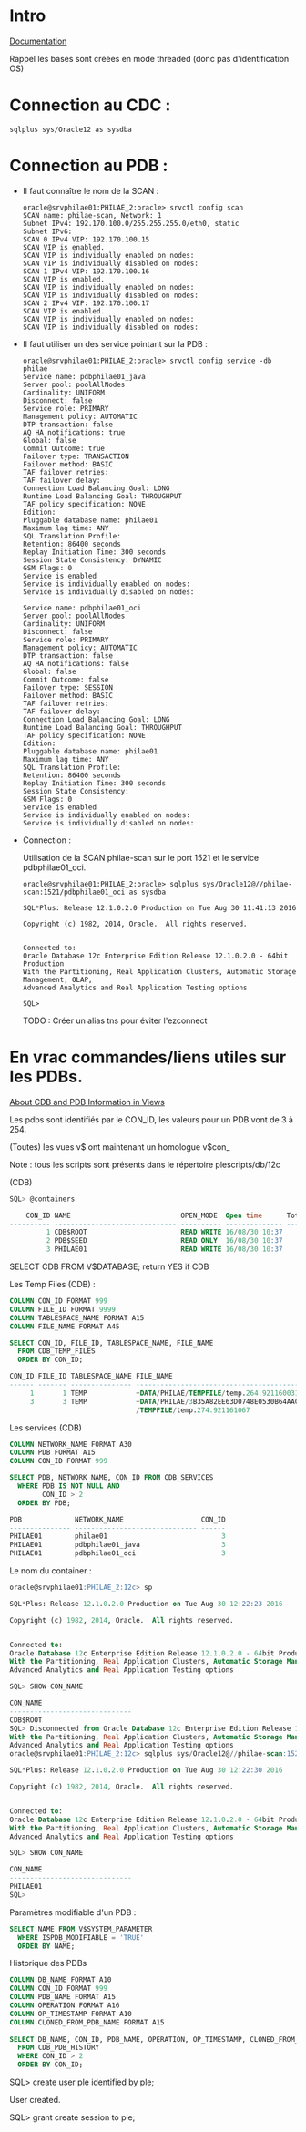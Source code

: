 # Intro
[Documentation](http://docs.oracle.com/database/121/ADMIN/cdb_pdb_admin.htm#ADMIN13663)

Rappel les bases sont créées en mode threaded (donc pas d'identification OS)

# Connection au CDC :
`sqlplus sys/Oracle12 as sysdba`

# Connection au PDB :
* Il faut connaître le nom de la SCAN :

	```
	oracle@srvphilae01:PHILAE_2:oracle> srvctl config scan
	SCAN name: philae-scan, Network: 1
	Subnet IPv4: 192.170.100.0/255.255.255.0/eth0, static
	Subnet IPv6:
	SCAN 0 IPv4 VIP: 192.170.100.15
	SCAN VIP is enabled.
	SCAN VIP is individually enabled on nodes:
	SCAN VIP is individually disabled on nodes:
	SCAN 1 IPv4 VIP: 192.170.100.16
	SCAN VIP is enabled.
	SCAN VIP is individually enabled on nodes:
	SCAN VIP is individually disabled on nodes:
	SCAN 2 IPv4 VIP: 192.170.100.17
	SCAN VIP is enabled.
	SCAN VIP is individually enabled on nodes:
	SCAN VIP is individually disabled on nodes:
	```

* Il faut utiliser un des service pointant sur la PDB :

	```
	oracle@srvphilae01:PHILAE_2:oracle> srvctl config service -db philae
	Service name: pdbphilae01_java
	Server pool: poolAllNodes
	Cardinality: UNIFORM
	Disconnect: false
	Service role: PRIMARY
	Management policy: AUTOMATIC
	DTP transaction: false
	AQ HA notifications: true
	Global: false
	Commit Outcome: true
	Failover type: TRANSACTION
	Failover method: BASIC
	TAF failover retries:
	TAF failover delay:
	Connection Load Balancing Goal: LONG
	Runtime Load Balancing Goal: THROUGHPUT
	TAF policy specification: NONE
	Edition:
	Pluggable database name: philae01
	Maximum lag time: ANY
	SQL Translation Profile:
	Retention: 86400 seconds
	Replay Initiation Time: 300 seconds
	Session State Consistency: DYNAMIC
	GSM Flags: 0
	Service is enabled
	Service is individually enabled on nodes:
	Service is individually disabled on nodes:

	Service name: pdbphilae01_oci
	Server pool: poolAllNodes
	Cardinality: UNIFORM
	Disconnect: false
	Service role: PRIMARY
	Management policy: AUTOMATIC
	DTP transaction: false
	AQ HA notifications: false
	Global: false
	Commit Outcome: false
	Failover type: SESSION
	Failover method: BASIC
	TAF failover retries:
	TAF failover delay:
	Connection Load Balancing Goal: LONG
	Runtime Load Balancing Goal: THROUGHPUT
	TAF policy specification: NONE
	Edition:
	Pluggable database name: philae01
	Maximum lag time: ANY
	SQL Translation Profile:
	Retention: 86400 seconds
	Replay Initiation Time: 300 seconds
	Session State Consistency:
	GSM Flags: 0
	Service is enabled
	Service is individually enabled on nodes:
	Service is individually disabled on nodes:
	```

* Connection :

	Utilisation de la SCAN philae-scan sur le port 1521 et le service pdbphilae01_oci.

	```
	oracle@srvphilae01:PHILAE_2:oracle> sqlplus sys/Oracle12@//philae-scan:1521/pdbphilae01_oci as sysdba

	SQL*Plus: Release 12.1.0.2.0 Production on Tue Aug 30 11:41:13 2016

	Copyright (c) 1982, 2014, Oracle.  All rights reserved.


	Connected to:
	Oracle Database 12c Enterprise Edition Release 12.1.0.2.0 - 64bit Production
	With the Partitioning, Real Application Clusters, Automatic Storage Management, OLAP,
	Advanced Analytics and Real Application Testing options

	SQL>
	```

	TODO : Créer un alias tns pour éviter l'ezconnect

# En vrac commandes/liens utiles sur les PDBs.

[About CDB and PDB Information in Views](http://docs.oracle.com/database/121/ADMIN/cdb_mon.htm#ADMIN13980)

Les pdbs sont identifiés par le CON_ID, les valeurs pour un PDB vont de 3 à 254.

(Toutes) les vues v$ ont maintenant un homologue v$con_

Note : tous les scripts sont présents dans le répertoire plescripts/db/12c

(CDB)
```sql
SQL> @containers

    CON_ID NAME                           OPEN_MODE  Open time      Total size RECOVERY
---------- ------------------------------ ---------- -------------- ---------- --------
         1 CDB$ROOT                       READ WRITE 16/08/30 10:37          0 ENABLED
         2 PDB$SEED                       READ ONLY  16/08/30 10:37          1 ENABLED
         3 PHILAE01                       READ WRITE 16/08/30 10:37          1 ENABLED
```

SELECT CDB FROM V$DATABASE; return YES if CDB

Les Temp Files (CDB) :
```sql
COLUMN CON_ID FORMAT 999
COLUMN FILE_ID FORMAT 9999
COLUMN TABLESPACE_NAME FORMAT A15
COLUMN FILE_NAME FORMAT A45

SELECT CON_ID, FILE_ID, TABLESPACE_NAME, FILE_NAME
  FROM CDB_TEMP_FILES
  ORDER BY CON_ID;

CON_ID FILE_ID TABLESPACE_NAME FILE_NAME
------ ------- --------------- ---------------------------------------------
     1       1 TEMP            +DATA/PHILAE/TEMPFILE/temp.264.921160031
     3       3 TEMP            +DATA/PHILAE/3B35A82EE63D0748E0530B64AAC0ECD2
                               /TEMPFILE/temp.274.921161067
```

Les services (CDB)
```sql
COLUMN NETWORK_NAME FORMAT A30
COLUMN PDB FORMAT A15
COLUMN CON_ID FORMAT 999

SELECT PDB, NETWORK_NAME, CON_ID FROM CDB_SERVICES
  WHERE PDB IS NOT NULL AND
        CON_ID > 2
  ORDER BY PDB;

PDB             NETWORK_NAME                   CON_ID
--------------- ------------------------------ ------
PHILAE01        philae01                            3
PHILAE01        pdbphilae01_java                    3
PHILAE01        pdbphilae01_oci                     3
```

Le nom du container :
```sql
oracle@srvphilae01:PHILAE_2:12c> sp

SQL*Plus: Release 12.1.0.2.0 Production on Tue Aug 30 12:22:23 2016

Copyright (c) 1982, 2014, Oracle.  All rights reserved.


Connected to:
Oracle Database 12c Enterprise Edition Release 12.1.0.2.0 - 64bit Production
With the Partitioning, Real Application Clusters, Automatic Storage Management, OLAP,
Advanced Analytics and Real Application Testing options

SQL> SHOW CON_NAME

CON_NAME
------------------------------
CDB$ROOT
SQL> Disconnected from Oracle Database 12c Enterprise Edition Release 12.1.0.2.0 - 64bit Production
With the Partitioning, Real Application Clusters, Automatic Storage Management, OLAP,
Advanced Analytics and Real Application Testing options
oracle@srvphilae01:PHILAE_2:12c> sqlplus sys/Oracle12@//philae-scan:1521/pdbphilae01_oci as sysdba

SQL*Plus: Release 12.1.0.2.0 Production on Tue Aug 30 12:22:30 2016

Copyright (c) 1982, 2014, Oracle.  All rights reserved.


Connected to:
Oracle Database 12c Enterprise Edition Release 12.1.0.2.0 - 64bit Production
With the Partitioning, Real Application Clusters, Automatic Storage Management, OLAP,
Advanced Analytics and Real Application Testing options

SQL> SHOW CON_NAME

CON_NAME
------------------------------
PHILAE01
SQL>
```

Paramètres modifiable d'un PDB :
```sql
SELECT NAME FROM V$SYSTEM_PARAMETER
  WHERE ISPDB_MODIFIABLE = 'TRUE'
  ORDER BY NAME;
```

Historique des PDBs
```sql
COLUMN DB_NAME FORMAT A10
COLUMN CON_ID FORMAT 999
COLUMN PDB_NAME FORMAT A15
COLUMN OPERATION FORMAT A16
COLUMN OP_TIMESTAMP FORMAT A10
COLUMN CLONED_FROM_PDB_NAME FORMAT A15
 
SELECT DB_NAME, CON_ID, PDB_NAME, OPERATION, OP_TIMESTAMP, CLONED_FROM_PDB_NAME
  FROM CDB_PDB_HISTORY
  WHERE CON_ID > 2
  ORDER BY CON_ID;
```

SQL> create user ple identified by ple;

User created.

SQL> grant create session to ple;

